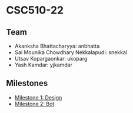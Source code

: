 # CSC510-22

## Team
+ Akanksha Bhattacharyya: anbhatta
+ Sai Mounika Chowdhary Nekkalapudi: snekkal
+ Utsav Kopargaonkar: ukoparg
+ Yash Kamdar: yjkamdar

## Milestones
+ [Milestone 1: Design](https://github.ncsu.edu/csc510-fall2019/CSC510-22/blob/master/DESIGN.md)
+ [Milestone 2: Bot](https://github.ncsu.edu/csc510-fall2019/CSC510-22/blob/master/BOT.md)

